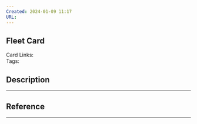 ```yaml
---
Created: 2024-01-09 11:17
URL:
---
```

## Fleet Card

Card Links:  
Tags:

## Description
---




## Reference
---
